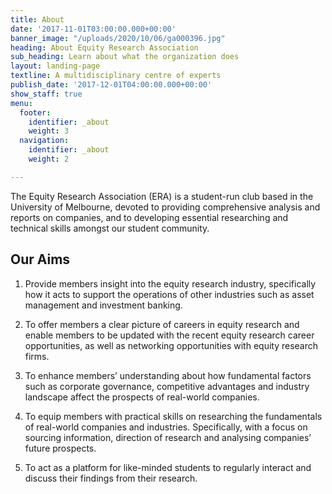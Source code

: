 ```yaml
---
title: About
date: '2017-11-01T03:00:00.000+00:00'
banner_image: "/uploads/2020/10/06/ga000396.jpg"
heading: About Equity Research Association
sub_heading: Learn about what the organization does
layout: landing-page
textline: A multidisciplinary centre of experts
publish_date: '2017-12-01T04:00:00.000+00:00'
show_staff: true
menu:
  footer:
    identifier: _about
    weight: 3
  navigation:
    identifier: _about
    weight: 2

---
```

The Equity Research Association (ERA) is a student-run club based in the University of Melbourne, devoted to providing comprehensive analysis and reports on companies, and to developing essential researching and technical skills amongst our student community.

## Our Aims

1. Provide members insight into the equity research industry, specifically how it acts to support the operations of other industries such as asset management and investment banking.

2. To offer members a clear picture of careers in equity research and enable members to be updated with the recent equity research career opportunities, as well as networking opportunities with equity research firms.

3. To enhance members’ understanding about how fundamental factors such as corporate governance, competitive advantages and industry landscape affect the prospects of real-world companies.

4. To equip members with practical skills on researching the fundamentals of real-world companies and industries. Specifically, with a focus on sourcing information, direction of research and analysing companies’ future prospects.

5. To act as a platform for like-minded students to regularly interact and discuss their findings from their research.